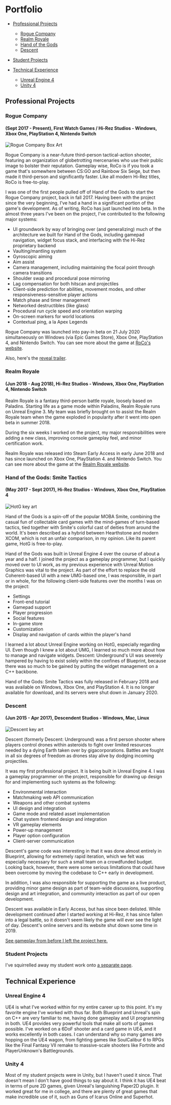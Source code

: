 # Portfolio

* [Professional Projects](#professional-projects)
  * [Rogue Company](#rogue-company)
  * [Realm Royale](#realm-royale)
  * [Hand of the Gods](#hand-of-the-gods-smite-tactics)
  * [Descent](#descent)

* [Student Projects](#student-projects)

* [Technical Experience](#technical-experience)
  * [Unreal Engine 4](#unreal-engine-4)
  * [Unity 4](#unity-4)

## Professional Projects

### Rogue Company
#### (Sept 2017 - Present), First Watch Games / Hi-Rez Studios - Windows, Xbox One, PlayStation 4, Nintendo Switch

![Rogue Company Box Art](/images/NewRoCoLogo.png "Rogue Company Logo")

Rogue Company is a near-future third-person tactical-action shooter, featuring an organization of globetrotting mercenaries who use their public image to bolster their reputation.  Gameplay wise, RoCo is if you took a game that's somewhere between CS:GO and Rainbow Six Seige, but then made it third-person and significantly faster.  Like all modern Hi-Rez titles, RoCo is free-to-play.

I was one of the first people pulled off of Hand of the Gods to start the Rogue Company project, back in fall 2017.  Having been with the project since the very beginning, I've had a hand in a significant portion of the game's development.  As of writing, RoCo has just launched into beta.  In the almost three years I've been on the project, I've contributed to the following major systems:

* UI groundwork by way of bringing over (and generalizing) much of the architecture we built for Hand of the Gods, including gamepad navigation, widget focus stack, and interfacing with the Hi-Rez proprietary backend
* Vaulting/mantling system
* Gyroscopic aiming
* Aim assist
* Camera management, including maintaining the focal point through camera transitions
* Shoulder swap and procedural pose mirroring
* Lag compensation for both hitscan and projectiles
* Client-side prediction for abilities, movement modes, and other responsiveness-sensitive player actions
* Match phase and timer management
* Networked destructibles (like glass)
* Procedural run cycle speed and orientation warping
* On-screen markers for world locations
* Contextual ping, a la Apex Legends

Rogue Company was launched into pay-in beta on 21 July 2020 simultaneously on Windows (via Epic Games Store), Xbox One, PlayStation 4, and Nintendo Switch.  You can see more about the game at [RoCo's website](https://www.roguecompany.com).

Also, here's the [reveal trailer](https://www.youtube.com/watch?v=ybR34uYuLr0).

### Realm Royale
#### (Jun 2018 - Aug 2018), Hi-Rez Studios - Windows, Xbox One, PlayStation 4, Nintendo Switch

Realm Royale is a fantasy third-person battle royale, loosely based on Paladins.  Starting life as a game mode within Paladins, Realm Royale runs on Unreal Engine 3.  My team was briefly brought on to assist the Realm Royale team when the game exploded in popularity after it went into open beta in summer 2018.

During the six weeks I worked on the project, my major responsibilities were adding a new class, improving console gameplay feel, and minor certification work.

Realm Royale was released into Steam Early Access in early June 2018 and has since launched on Xbox One, PlayStation 4. and Nintendo Switch.  You can see more about the game at the [Realm Royale website](https://www.realmroyale.com/).

### Hand of the Gods: Smite Tactics
#### (May 2017 - Sept 2017), Hi-Rez Studios - Windows, Xbox One, PlayStation 4
![HotG key art](/images/HotGSplash.png "Hand of the Gods Key Art")

Hand of the Gods is a spin-off of the popular MOBA Smite, combining the casual fun of collectable card games with the mind-games of turn-based tactics, tied together with Smite's colorful cast of deities from around the world.  It's been described as a hybrid between Hearthstone and modern XCOM, which is not an unfair comparison, in my opinion.  Like its parent game, HotG is free-to-play.

Hand of the Gods was built in Unreal Engine 4 over the course of about a year and a half.  I joined the project as a gameplay programmer, but I quickly moved over to UI work, as my previous experience with Unreal Motion Graphics was vital to the project.  As part of the effort to replace the old Coherent-based UI with a new UMG-based one, I was responsible, in part or in whole, for the following client-side features over the months I was on the project:

* Settings
* Front-end tutorial
* Gamepad support
* Player progression
* Social features
* In-game store
* Customization
* Display and navigation of cards within the player's hand

I learned a lot about Unreal Engine working on HotG, especially regarding UI.  Even though I knew a lot about UMG, I learned so much more about how to manage and navigate widgets.  Descent: Underground's UI was severely hampered by having to exist solely within the confines of Blueprint, because there was so much to be gained by putting the widget management on a C++ backbone.

Hand of the Gods: Smite Tactics was fully released in February 2018 and was available on Windows, Xbox One, and PlayStation 4.  It is no longer available for download, and its servers were shut down in January 2020.

### Descent
#### (Jun 2015 - Apr 2017), Descendent Studios - Windows, Mac, Linux
![Descent key art](/images/DescentAction.jpg "Deep within Charon, a Torch and Predator face off.")

Descent (formerly Descent: Underground) was a first person shooter where players control drones within asteroids to fight over limited resources needed by a dying Earth taken over by gigacorporations.  Battles are fought in all six degrees of freedom as drones stay alive by dodging incoming projectiles.

It was my first professional project. It is being built in Unreal Engine 4.  I was a gameplay programmer on the project, responsible for drawing up design for and implementing such systems as the following:

* Environmental interaction
* Matchmaking web API communication
* Weapons and other combat systems
* UI design and integration
* Game mode and related asset implementation
* Chat system frontend design and integration
* VR gameplay elements
* Power-up management
* Player option configuration
* Client-server communication

Descent's game code was interesting in that it was done almost entirely in Blueprint, allowing for extremely rapid iteration, which we felt was especially necessary for such a small team on a crowdfunded budget.  Looking back, however, there were some serious limitations that could have been overcome by moving the codebase to C++ early in development.

In addition, I was also responsible for supporting the game as a live product, providing minor game design as part of team-wide discussions, supporting design and art integration, and community interaction as part of our open development.

Descent was available in Early Access, but has since been delisted.  While development continued after I started working at Hi-Rez, it has since fallen into a legal battle, so it doesn't seem likely the game will ever see the light of day.  Descent's online servers and its website shut down some time in 2019.

[See gameplay from before I left the project here.](https://www.youtube.com/watch?v=MiGZi3fufEA)

### Student Projects
I've squirrelled away my student work onto [a separate page](/studentportfolio).

## Technical Experience  

### Unreal Engine 4
UE4 is what I've worked within for my entire career up to this point.  It's my favorite engine I've worked with thus far.  Both Blueprint and Unreal's spin on C++ are very familiar to me, having done gameplay and UI programming in both.  UE4 provides very powerful tools that make all sorts of games possible.  I've worked on a 6DoF shooter and a card game in UE4, and it works excellently in both cases.  I can understand why so many games are hopping on the UE4 wagon, from fighting games like SoulCalibur 6 to RPGs like the Final Fantasy VII remake to massive-scale shooters like Fortnite and PlayerUnknown's Battlegrounds.

### Unity 4
Most of my student projects were in Unity, but I haven't used it since.  That doesn't mean I don't have good things to say about it.  I think it has UE4 beat in terms of pure 2D games, given Unreal's languishing Paper2D plugin.  It worked great for me in college, and there are plenty of great games that make incredible use of it, such as Guns of Icarus Online and Superhot.